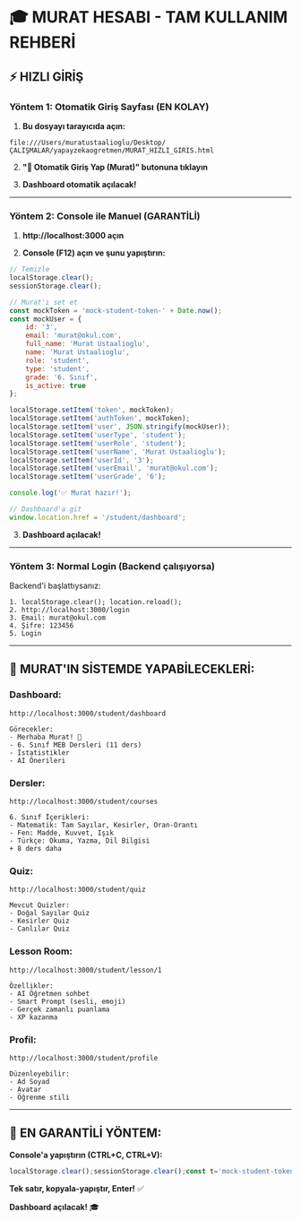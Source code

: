 # 🎓 MURAT HESABI - TAM KULLANIM REHBERİ

## ⚡ HIZLI GİRİŞ

### **Yöntem 1: Otomatik Giriş Sayfası (EN KOLAY)**

1. **Bu dosyayı tarayıcıda açın:**
```
file:///Users/muratustaalioglu/Desktop/ÇALIŞMALAR/yapayzekaogretmen/MURAT_HIZLI_GIRIS.html
```

2. **"🚀 Otomatik Giriş Yap (Murat)" butonuna tıklayın**

3. **Dashboard otomatik açılacak!**

---

### **Yöntem 2: Console ile Manuel (GARANTİLİ)**

1. **http://localhost:3000 açın**

2. **Console (F12) açın ve şunu yapıştırın:**

```javascript
// Temizle
localStorage.clear();
sessionStorage.clear();

// Murat'ı set et
const mockToken = 'mock-student-token-' + Date.now();
const mockUser = {
    id: '3',
    email: 'murat@okul.com',
    full_name: 'Murat Ustaalioglu',
    name: 'Murat Ustaalioglu',
    role: 'student',
    type: 'student',
    grade: '6. Sınıf',
    is_active: true
};

localStorage.setItem('token', mockToken);
localStorage.setItem('authToken', mockToken);
localStorage.setItem('user', JSON.stringify(mockUser));
localStorage.setItem('userType', 'student');
localStorage.setItem('userRole', 'student');
localStorage.setItem('userName', 'Murat Ustaalioglu');
localStorage.setItem('userId', '3');
localStorage.setItem('userEmail', 'murat@okul.com');
localStorage.setItem('userGrade', '6');

console.log('✅ Murat hazır!');

// Dashboard'a git
window.location.href = '/student/dashboard';
```

3. **Dashboard açılacak!**

---

### **Yöntem 3: Normal Login (Backend çalışıyorsa)**

Backend'i başlattıysanız:

```
1. localStorage.clear(); location.reload();
2. http://localhost:3000/login
3. Email: murat@okul.com
4. Şifre: 123456
5. Login
```

---

## 🎯 MURAT'IN SİSTEMDE YAPABİLECEKLERİ:

### **Dashboard:**
```
http://localhost:3000/student/dashboard

Görecekler:
- Merhaba Murat! 👋
- 6. Sınıf MEB Dersleri (11 ders)
- İstatistikler
- AI Önerileri
```

### **Dersler:**
```
http://localhost:3000/student/courses

6. Sınıf İçerikleri:
- Matematik: Tam Sayılar, Kesirler, Oran-Orantı
- Fen: Madde, Kuvvet, Işık
- Türkçe: Okuma, Yazma, Dil Bilgisi
+ 8 ders daha
```

### **Quiz:**
```
http://localhost:3000/student/quiz

Mevcut Quizler:
- Doğal Sayılar Quiz
- Kesirler Quiz
- Canlılar Quiz
```

### **Lesson Room:**
```
http://localhost:3000/student/lesson/1

Özellikler:
- AI Öğretmen sohbet
- Smart Prompt (sesli, emoji)
- Gerçek zamanlı puanlama
- XP kazanma
```

### **Profil:**
```
http://localhost:3000/student/profile

Düzenleyebilir:
- Ad Soyad
- Avatar
- Öğrenme stili
```

---

## 🚀 EN GARANTİLİ YÖNTEM:

**Console'a yapıştırın (CTRL+C, CTRL+V):**

```javascript
localStorage.clear();sessionStorage.clear();const t='mock-student-token-'+Date.now();localStorage.setItem('token',t);localStorage.setItem('authToken',t);localStorage.setItem('user',JSON.stringify({id:'3',email:'murat@okul.com',name:'Murat Ustaalioglu',role:'student',grade:'6. Sınıf'}));localStorage.setItem('userType','student');localStorage.setItem('userRole','student');localStorage.setItem('userName','Murat Ustaalioglu');localStorage.setItem('userId','3');localStorage.setItem('userEmail','murat@okul.com');localStorage.setItem('userGrade','6');window.location.href='/student/dashboard';
```

**Tek satır, kopyala-yapıştır, Enter!** ✅

**Dashboard açılacak!** 🎓
